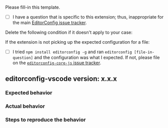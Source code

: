 Please fill-in this template.

- [ ] I have a question that is specific to this extension; thus, inappropriate for the main [EditorConfig issue tracker](https://github.com/editorconfig/editorconfig/issues).

Delete the following condition if it doesn't apply to your case:

If the extension is not picking up the expected configuration for a file:
- [ ] I tried `npm install editorconfig -g` and ran `editorconfig [file-in-question]` and the configuration was what I expected. If not, please file on the [`editorconfig-core-js` issue tracker](https://github.com/editorconfig/editorconfig-core-js/issues).

## editorconfig-vscode version: x.x.x

### Expected behavior

### Actual behavior

### Steps to reproduce the behavior
